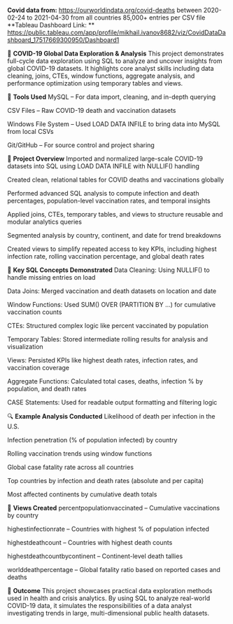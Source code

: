 **Covid data from:** https://ourworldindata.org/covid-deaths between 2020-02-24 to 2021-04-30 from all countries 85,000+ entries per CSV file
**Tableau Dashboard Link: **
https://public.tableau.com/app/profile/mikhail.ivanov8682/viz/CovidDataDashboard_17517669300950/Dashboard1

🦠 **COVID-19 Global Data Exploration & Analysis**
This project demonstrates full-cycle data exploration using SQL to analyze and uncover insights from global COVID-19 datasets. It highlights core analyst skills including data cleaning, joins, CTEs, window functions, aggregate analysis, and performance optimization using temporary tables and views.

🔧 **Tools Used**
MySQL – For data import, cleaning, and in-depth querying

CSV Files – Raw COVID-19 death and vaccination datasets

Windows File System – Used LOAD DATA INFILE to bring data into MySQL from local CSVs

Git/GitHub – For source control and project sharing

📁 **Project Overview**
Imported and normalized large-scale COVID-19 datasets into SQL using LOAD DATA INFILE with NULLIF() handling

Created clean, relational tables for COVID deaths and vaccinations globally

Performed advanced SQL analysis to compute infection and death percentages, population-level vaccination rates, and temporal insights

Applied joins, CTEs, temporary tables, and views to structure reusable and modular analytics queries

Segmented analysis by country, continent, and date for trend breakdowns

Created views to simplify repeated access to key KPIs, including highest infection rate, rolling vaccination percentage, and global death rates

🧠 **Key SQL Concepts Demonstrated**
Data Cleaning: Using NULLIF() to handle missing entries on load

Data Joins: Merged vaccination and death datasets on location and date

Window Functions: Used SUM() OVER (PARTITION BY ...) for cumulative vaccination counts

CTEs: Structured complex logic like percent vaccinated by population

Temporary Tables: Stored intermediate rolling results for analysis and visualization

Views: Persisted KPIs like highest death rates, infection rates, and vaccination coverage

Aggregate Functions: Calculated total cases, deaths, infection % by population, and death rates

CASE Statements: Used for readable output formatting and filtering logic

🔍 **Example Analysis Conducted**
Likelihood of death per infection in the U.S.

Infection penetration (% of population infected) by country

Rolling vaccination trends using window functions

Global case fatality rate across all countries

Top countries by infection and death rates (absolute and per capita)

Most affected continents by cumulative death totals

🧮 **Views Created**
percentpopulationvaccinated – Cumulative vaccinations by country

highestinfectionrate – Countries with highest % of population infected

highestdeathcount – Countries with highest death counts

highestdeathcountbycontinent – Continent-level death tallies

worlddeathpercentage – Global fatality ratio based on reported cases and deaths

🧾 **Outcome**
This project showcases practical data exploration methods used in health and crisis analytics. By using SQL to analyze real-world COVID-19 data, it simulates the responsibilities of a data analyst investigating trends in large, multi-dimensional public health datasets.

